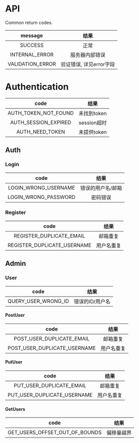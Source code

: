 # API
Common return codes.

|        message         |         结果          |
|:----------------------:|:--------------------:|
|        SUCCESS         |         正常          |
|     INTERNAL_ERROR     |     服务器内部错误      |
|    VALIDATION_ERROR    | 验证错误, 详见error字段 |


# Authentication

|         code         |       结果       |
|:--------------------:|:---------------:|
| AUTH_TOKEN_NOT_FOUND |   未找到token    |
| AUTH_SESSION_EXPIRED |   session超时    |
|   AUTH_NEED_TOKEN    |   未提供token    |


## Auth

### Login

|         code         |         结果          |
|:--------------------:|:--------------------:|
| LOGIN_WRONG_USERNAME |    错误的用户名/邮箱    |
| LOGIN_WRONG_PASSWORD |       密码错误        |
### Register

|            code             |         结果          |
|:---------------------------:|:--------------------:|
|  REGISTER_DUPLICATE_EMAIL   |       邮箱重复        |
| REGISTER_DUPLICATE_USERNAME |       用户名重复       |

## Admin

### User

|         code                 |         结果          |
|:----------------------------:|:--------------------:|
|     QUERY_USER_WRONG_ID      |      错误的ID/用户名   |

#### PostUser

|            code              |         结果          |
|:----------------------------:|:--------------------:|
|  POST_USER_DUPLICATE_EMAIL   |       邮箱重复        |
| POST_USER_DUPLICATE_USERNAME |       用户名重复       |

#### PutUser

|         code                 |         结果          |
|:----------------------------:|:--------------------:|
|  PUT_USER_DUPLICATE_EMAIL    |       邮箱重复         |
|  PUT_USER_DUPLICATE_USERNAME |       用户名重复       |

#### GetUsers

|            code                 |         结果          |
|:-------------------------------:|:--------------------:|
| GET_USERS_OFFSET_OUT_OF_BOUNDS  |        偏移量越界      |